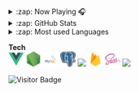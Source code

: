 <!--
**afandilham/afandilham** is a ✨ _special_ ✨ repository because its `README.md` (this file) appears on your GitHub profile.
-->
<details>
  <summary>:zap: Now Playing 🎧</summary>

[<img src="https://spotify-now-playing-mu-navy.vercel.app/api/spotify-playing" alt="Spotify Now Playing" width="350" />](https://open.spotify.com/user/qorlmkpoo2nkop1y5zys1rj5n?si=6786880eb4394ddb)

</details>
  
<details>
  <summary>:zap: GitHub Stats</summary>
  
  [![Github Stat](https://github-readme-stats.vercel.app/api?username=afandilham&theme=algolia&show_icons=true&hide_border=true&include_all_commits=true)]("https://github.com/afandilham")
  
</details>

<details>
  <summary>:zap: Most used Languages</summary>
  
  [![Top Langs](https://github-readme-stats.vercel.app/api/top-langs/?username=afandilham&theme=algolia)]("https://github.com/afandilham")
</details>

**Tech**
<br>
<img height="30px" widht="30px" src="https://raw.githubusercontent.com/github/explore/80688e429a7d4ef2fca1e82350fe8e3517d3494d/topics/vue/vue.png">
<img height="30px" widht="30px" src="https://raw.githubusercontent.com/github/explore/80688e429a7d4ef2fca1e82350fe8e3517d3494d/topics/nodejs/nodejs.png">
<img height="30px" widht="30px" src="https://raw.githubusercontent.com/github/explore/80688e429a7d4ef2fca1e82350fe8e3517d3494d/topics/mysql/mysql.png">
<img height="30px" widht="30px" src="https://raw.githubusercontent.com/github/explore/80688e429a7d4ef2fca1e82350fe8e3517d3494d/topics/postgresql/postgresql.png">
<img height="30px" widht="30px" src="https://webassets.mongodb.com/_com_assets/cms/MongoDB_Logo_FullColorBlack_RGB-4td3yuxzjs.png">
<img height="30px" widht="30px" src="https://raw.githubusercontent.com/github/explore/80688e429a7d4ef2fca1e82350fe8e3517d3494d/topics/firebase/firebase.png">
<img height="30px" widht="30px" src="https://raw.githubusercontent.com/github/explore/80688e429a7d4ef2fca1e82350fe8e3517d3494d/topics/sass/sass.png">
<img height="30px" widht="30px" src="https://miro.medium.com/max/724/1*5QD8DKhOjRe-gcYjozlLNQ.png">

![Visitor Badge](https://visitor-badge.laobi.icu/badge?page_id=afandilham.afandilham)
